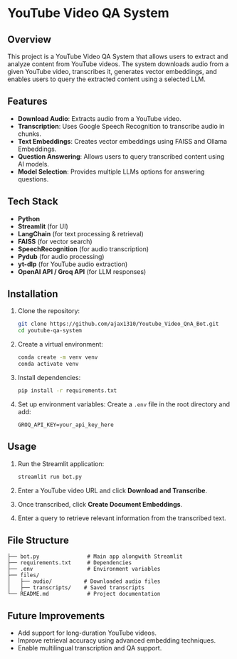# YouTube Video QA System

## Overview
This project is a YouTube Video QA System that allows users to extract and analyze content from YouTube videos. The system downloads audio from a given YouTube video, transcribes it, generates vector embeddings, and enables users to query the extracted content using a selected LLM.

## Features
- **Download Audio**: Extracts audio from a YouTube video.
- **Transcription**: Uses Google Speech Recognition to transcribe audio in chunks.
- **Text Embeddings**: Creates vector embeddings using FAISS and Ollama Embeddings.
- **Question Answering**: Allows users to query transcribed content using AI models.
- **Model Selection**: Provides multiple LLMs options for answering questions.

## Tech Stack
- **Python**
- **Streamlit** (for UI)
- **LangChain** (for text processing & retrieval)
- **FAISS** (for vector search)
- **SpeechRecognition** (for audio transcription)
- **Pydub** (for audio processing)
- **yt-dlp** (for YouTube audio extraction)
- **OpenAI API / Groq API** (for LLM responses)

## Installation

1. Clone the repository:
    ```bash
    git clone https://github.com/ajax1310/Youtube_Video_QnA_Bot.git
    cd youtube-qa-system
    ```

2. Create a virtual environment:
    ```bash
    conda create -m venv venv
    conda activate venv
    ```

3. Install dependencies:
    ```bash
    pip install -r requirements.txt
    ```

4. Set up environment variables:
    Create a `.env` file in the root directory and add:
    ```plaintext
    GROQ_API_KEY=your_api_key_here
    ```

## Usage

1. Run the Streamlit application:
    ```bash
    streamlit run bot.py
    ```

2. Enter a YouTube video URL and click **Download and Transcribe**.
3. Once transcribed, click **Create Document Embeddings**.
4. Enter a query to retrieve relevant information from the transcribed text.

## File Structure
```
├── bot.py               # Main app alongwith Streamlit     
├── requirements.txt     # Dependencies
├── .env                 # Environment variables
├── files/
│   ├── audio/          # Downloaded audio files
│   ├── transcripts/    # Saved transcripts
└── README.md            # Project documentation
```

## Future Improvements
- Add support for long-duration YouTube videos.
- Improve retrieval accuracy using advanced embedding techniques.
- Enable multilingual transcription and QA support.


